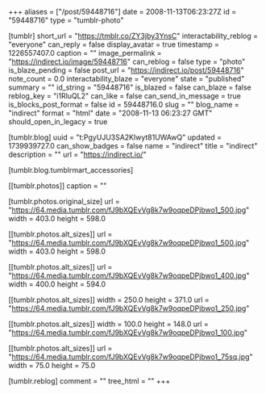 +++
aliases = ["/post/59448716"]
date = 2008-11-13T06:23:27Z
id = "59448716"
type = "tumblr-photo"

[tumblr]
short_url = "https://tmblr.co/ZY3jby3YnsC"
interactability_reblog = "everyone"
can_reply = false
display_avatar = true
timestamp = 1226557407.0
caption = ""
image_permalink = "https://indirect.io/image/59448716"
can_reblog = false
type = "photo"
is_blaze_pending = false
post_url = "https://indirect.io/post/59448716"
note_count = 0.0
interactability_blaze = "everyone"
state = "published"
summary = ""
id_string = "59448716"
is_blazed = false
can_blaze = false
reblog_key = "i1RluQL2"
can_like = false
can_send_in_message = true
is_blocks_post_format = false
id = 59448716.0
slug = ""
blog_name = "indirect"
format = "html"
date = "2008-11-13 06:23:27 GMT"
should_open_in_legacy = true

[tumblr.blog]
uuid = "t:PgyUJU3SA2Klwyt81UWAwQ"
updated = 1739939727.0
can_show_badges = false
name = "indirect"
title = "indirect"
description = ""
url = "https://indirect.io/"

[tumblr.blog.tumblrmart_accessories]

[[tumblr.photos]]
caption = ""

[tumblr.photos.original_size]
url = "https://64.media.tumblr.com/fJ9bXQEvVg8k7w9oqpeDPjbwo1_500.jpg"
width = 403.0
height = 598.0

[[tumblr.photos.alt_sizes]]
url = "https://64.media.tumblr.com/fJ9bXQEvVg8k7w9oqpeDPjbwo1_500.jpg"
width = 403.0
height = 598.0

[[tumblr.photos.alt_sizes]]
url = "https://64.media.tumblr.com/fJ9bXQEvVg8k7w9oqpeDPjbwo1_400.jpg"
width = 400.0
height = 594.0

[[tumblr.photos.alt_sizes]]
width = 250.0
height = 371.0
url = "https://64.media.tumblr.com/fJ9bXQEvVg8k7w9oqpeDPjbwo1_250.jpg"

[[tumblr.photos.alt_sizes]]
width = 100.0
height = 148.0
url = "https://64.media.tumblr.com/fJ9bXQEvVg8k7w9oqpeDPjbwo1_100.jpg"

[[tumblr.photos.alt_sizes]]
url = "https://64.media.tumblr.com/fJ9bXQEvVg8k7w9oqpeDPjbwo1_75sq.jpg"
width = 75.0
height = 75.0

[tumblr.reblog]
comment = ""
tree_html = ""
+++
